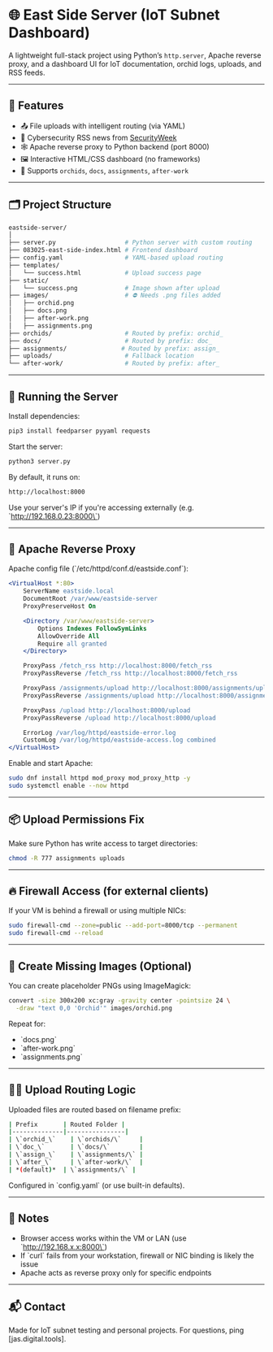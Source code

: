 # 🌐 East Side Server (IoT Subnet Dashboard)

A lightweight full-stack project using Python’s `http.server`, Apache reverse proxy, and a dashboard UI for IoT documentation, orchid logs, uploads, and RSS feeds.

---

## 🔧 Features

- 📤 File uploads with intelligent routing (via YAML)
- 📰 Cybersecurity RSS news from [SecurityWeek](https://www.securityweek.com/feed/)
- 🕸 Apache reverse proxy to Python backend (port 8000)
- 🖼 Interactive HTML/CSS dashboard (no frameworks)
- 📁 Supports `orchids`, `docs`, `assignments`, `after-work`

---

## 🗂 Project Structure

```bash
eastside-server/
│
├── server.py                   # Python server with custom routing
├── 083025-east-side-index.html # Frontend dashboard
├── config.yaml                 # YAML-based upload routing
├── templates/
│   └── success.html            # Upload success page
├── static/
│   └── success.png             # Image shown after upload
├── images/                     # ⛔️ Needs .png files added
│   ├── orchid.png
│   ├── docs.png
│   ├── after-work.png
│   ├── assignments.png
├── orchids/                    # Routed by prefix: orchid_
├── docs/                       # Routed by prefix: doc_
├── assignments/               # Routed by prefix: assign_
├── uploads/                    # Fallback location
└── after-work/                 # Routed by prefix: after_
```

---

## 🚀 Running the Server

Install dependencies:

```bash
pip3 install feedparser pyyaml requests
```

Start the server:

```bash
python3 server.py
```

By default, it runs on:

```bash
http://localhost:8000
```

Use your server's IP if you're accessing externally (e.g. \`http://192.168.0.23:8000\`)

---

## 🔁 Apache Reverse Proxy

Apache config file (\`/etc/httpd/conf.d/eastside.conf\`):

```apache
<VirtualHost *:80>
    ServerName eastside.local
    DocumentRoot /var/www/eastside-server
    ProxyPreserveHost On

    <Directory /var/www/eastside-server>
        Options Indexes FollowSymLinks
        AllowOverride All
        Require all granted
    </Directory>

    ProxyPass /fetch_rss http://localhost:8000/fetch_rss
    ProxyPassReverse /fetch_rss http://localhost:8000/fetch_rss

    ProxyPass /assignments/upload http://localhost:8000/assignments/upload
    ProxyPassReverse /assignments/upload http://localhost:8000/assignments/upload

    ProxyPass /upload http://localhost:8000/upload
    ProxyPassReverse /upload http://localhost:8000/upload

    ErrorLog /var/log/httpd/eastside-error.log
    CustomLog /var/log/httpd/eastside-access.log combined
</VirtualHost>
```

Enable and start Apache:

```bash
sudo dnf install httpd mod_proxy mod_proxy_http -y
sudo systemctl enable --now httpd
```

---

## 📦 Upload Permissions Fix

Make sure Python has write access to target directories:

```bash
chmod -R 777 assignments uploads
```

---

## 🔥 Firewall Access (for external clients)

If your VM is behind a firewall or using multiple NICs:

```bash
sudo firewall-cmd --zone=public --add-port=8000/tcp --permanent
sudo firewall-cmd --reload
```

---

## 📸 Create Missing Images (Optional)

You can create placeholder PNGs using ImageMagick:

```bash
convert -size 300x200 xc:gray -gravity center -pointsize 24 \
  -draw "text 0,0 'Orchid'" images/orchid.png
```

Repeat for:
- \`docs.png\`
- \`after-work.png\`
- \`assignments.png\`

---

## 👨‍💻 Upload Routing Logic

Uploaded files are routed based on filename prefix:

```bash
| Prefix       | Routed Folder |
|--------------|----------------|
| \`orchid_\`    | \`orchids/\`     |
| \`doc_\`       | \`docs/\`        |
| \`assign_\`    | \`assignments/\` |
| \`after_\`     | \`after-work/\`  |
| *(default)*  | \`assignments/\` |
```

Configured in \`config.yaml\` (or use built-in defaults).

---

## 🧠 Notes

- Browser access works within the VM or LAN (use \`http://192.168.x.x:8000\`)
- If \`curl\` fails from your workstation, firewall or NIC binding is likely the issue
- Apache acts as reverse proxy only for specific endpoints

---

## 📬 Contact

Made for IoT subnet testing and personal projects. For questions, ping [jas.digital.tools].
